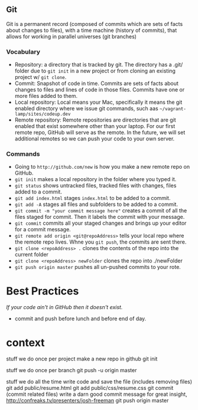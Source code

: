## Git 

  Git is a permanent record (composed of commits which are sets of facts about changes to files), with a time machine (history of commits), that allows for working in parallel universes (git branches)


### Vocabulary

- Repository: a directory that is tracked by git. The directory has a .git/ folder due to `git init` in a new project or from cloning an existing project w/ `git clone`.
- Commit: Snapshot of code in time. Commits are sets of facts about changes to files and lines of code in those files. Commits have one or more files added to them.
- Local repository: Local means your Mac, specifically it means the git enabled directory where we issue git commands, such aas `~/vagrant-lamp/sites/codeup.dev`
- Remote repository: Remote repositories are directories that are git enabled that exist somewhere other than your laptop. For our first remote repo, GitHub will serve as the remote. In the future, we will set additional remotes so we can push your code to your own server.

### Commands
- Going to `http://github.com/new` is how you make a new remote repo on GitHub.
- `git init` makes a local repository in the folder where you typed it.
- `git status` shows untracked files, tracked files with changes, files added to a commit.
- `git add index.html` stages `index.html` to be added to a commit. 
- `git add -A` stages all files and subfolders to be added to a commit.
- `git commit -m "your commit message here"` creates a commit of all the files staged for commit. Then it labels the commit with your message.
- `git commit` commits all your staged changes and brings up your editor for a commit message.
- `git remote add origin <git@repoAddress>` tells your local repo where the remote repo lives. Whne you `git push`, the commits are sent there.
- `git clone <repoAddress> .` clones the contents of the repo into the current folder
- `git clone <repoAddress> newFolder` clones the repo into ./newFolder
- `git push origin master` pushes all un-pushed commits to your rote.

# Best Practices  
  *If your code ain't in GitHub then it doesn't exist.*
  - commit and push before lunch and before end of day.

# context
stuff we do once per project
  make a new repo in github
  git init

stuff we do once per branch
  git push -u origin master
  
stuff we do all the time
  write code and save the file (includes removing files)
  git add public/resume.html 
  git add public/css/resume.css
  git commit (commit related files)
    write a darn good commit message
    for great insight, http://confreaks.tv/presenters/josh-freeman
  git push origin master

